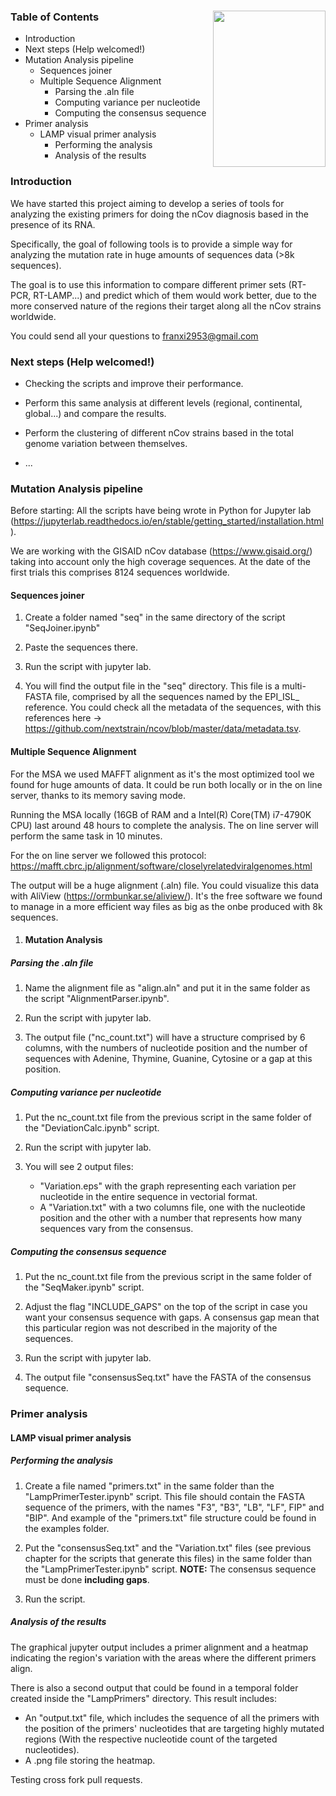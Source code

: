 ### 

<img src="https://jogl.io/assets/imgs/logo.png" width="180px" height="250px" align="right">



### Table of Contents

- Introduction
- Next steps (Help welcomed!)
- Mutation Analysis pipeline
  - Sequences joiner
  - Multiple Sequence Alignment
    - Parsing the .aln file
    - Computing variance per nucleotide
    - Computing the consensus sequence
- Primer analysis
  - LAMP visual primer analysis
    - Performing the analysis
    - Analysis of the results





### Introduction

We have started this project aiming to develop a series of tools for analyzing the existing primers for doing the nCov diagnosis based in the presence of its RNA. 

Specifically, the goal of following tools is to provide a simple way for analyzing the mutation rate in huge amounts of sequences data (>8k sequences). 

The goal is to use this information to compare different primer sets (RT-PCR, RT-LAMP...) and predict which of them would work better, due to the more conserved nature of the regions their target along all the nCov strains worldwide.

You could send all your questions to franxi2953@gmail.com



### Next steps (Help welcomed!)

- Checking the scripts and improve their performance.


- Perform this same analysis at different levels (regional, continental, global...) and compare the results.

- Perform the clustering of different nCov strains based in the total genome variation between themselves.

- ...

  

### Mutation Analysis pipeline

Before starting: All the scripts have being wrote in Python for Jupyter lab (https://jupyterlab.readthedocs.io/en/stable/getting_started/installation.html).

We are working with the GISAID nCov database (https://www.gisaid.org/) taking into account only the high coverage sequences. At the date of the first trials this comprises 8124 sequences worldwide.

#### Sequences joiner

1) Create a folder named "seq" in the same directory of the script "SeqJoiner.ipynb"

2) Paste the sequences there.

3) Run the script with jupyter lab.

4) You will find the output file in the "seq" directory. This file is a multi-FASTA file, comprised by all the sequences named by the EPI_ISL_ reference. You could check all the metadata of the sequences, with this references here -> https://github.com/nextstrain/ncov/blob/master/data/metadata.tsv.



#### Multiple Sequence Alignment

For the MSA we used MAFFT alignment as it's the most optimized tool we found for huge amounts of data. It could be run both locally or in the on line server, thanks to its memory saving mode.

Running the MSA locally (16GB of RAM and a Intel(R) Core(TM) i7-4790K CPU) last around 48 hours to complete the analysis. The on line server will perform the same task in 10 minutes. 

For the on line server we followed this protocol: https://mafft.cbrc.jp/alignment/software/closelyrelatedviralgenomes.html

The output will be a huge alignment (.aln) file. You could visualize this data with AliView (https://ormbunkar.se/aliview/). It's the free software we found to manage in a more efficient way files as big as the onbe produced with 8k sequences.



1. #### Mutation Analysis


##### Parsing the .aln file

1. Name the alignment file as "align.aln" and put it in the same folder as the script "AlignmentParser.ipynb".

2. Run the script with jupyter lab.

3. The output file ("nc_count.txt") will have a structure comprised by 6 columns, with the numbers of nucleotide position and the number of sequences with Adenine, Thymine, Guanine, Cytosine or a gap at this position.


##### Computing variance per nucleotide

1. Put the nc_count.txt file from the previous script in the same folder of the "DeviationCalc.ipynb" script.

2. Run the script with jupyter lab.

3. You will see 2 output files:
   -  "Variation.eps" with the graph representing each variation per nucleotide in the entire sequence in vectorial format.
   - A "Variation.txt" with a two columns file, one with the nucleotide position and the other with a number that represents how many sequences vary from the consensus.

##### Computing the consensus sequence

1. Put the nc_count.txt file from the previous script in the same folder of the "SeqMaker.ipynb" script.

2. Adjust the flag "INCLUDE_GAPS" on the top of the script in case you want your consensus sequence with gaps. A consensus gap mean that this particular region was not described in the majority of the sequences.
3. Run the script with jupyter lab.

4. The output file "consensusSeq.txt" have the FASTA of the consensus sequence.


### Primer analysis

#### LAMP visual primer analysis

##### Performing the analysis

1. Create a file named "primers.txt" in the same folder than the "LampPrimerTester.ipynb" script. This file should contain the FASTA sequence of the primers, with the names "F3", "B3", "LB", "LF", FIP" and "BIP". And example of the "primers.txt" file structure could be found in the examples folder.

2. Put the "consensusSeq.txt" and the "Variation.txt" files (see previous chapter for the scripts that generate this files) in the same folder than the "LampPrimerTester.ipynb" script. **NOTE:** The consensus sequence must be done **including gaps**.

3. Run the script.

##### Analysis of the results

The graphical jupyter output includes a primer alignment and a heatmap indicating the region's variation with the areas where the different primers align.

There is also a second output that could be found in a temporal folder created inside the "LampPrimers" directory. This result includes:



- An "output.txt" file, which includes the sequence of all the primers with the position of the primers' nucleotides that are targeting highly mutated regions (With the respective nucleotide count of the targeted nucleotides).
- A .png file storing the heatmap.


Testing cross fork pull requests.
